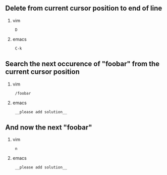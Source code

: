 Delete from current cursor position to end of line
--------------------------------------------------

1. vim

        D

1. emacs

        C-k

Search the next occurence of "foobar" from the current cursor position
-----------------------------------------------------------------------

1. vim

        /foobar

1. emacs

        __please add solution__

And now the next "foobar"
-------------------------

1. vim

        n

1. emacs

        __please add solution__
